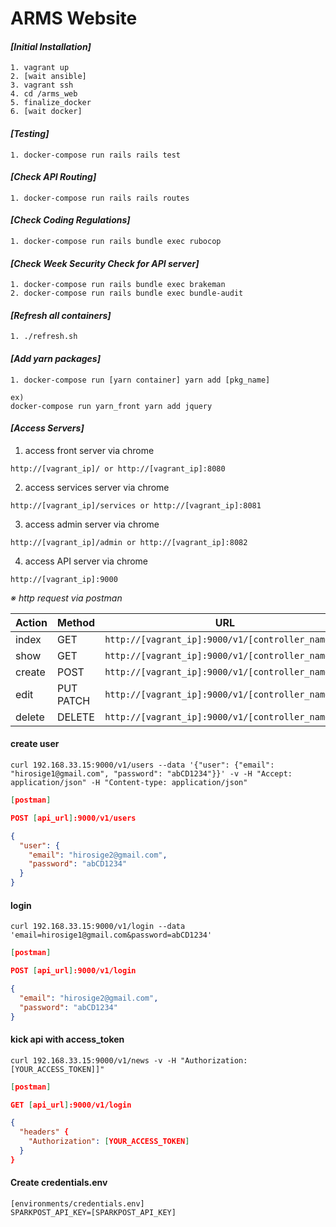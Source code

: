 # ARMS Website


#### *[Initial Installation]*
```shell
1. vagrant up
2. [wait ansible]
3. vagrant ssh
4. cd /arms_web
5. finalize_docker
6. [wait docker]
```

#### *[Testing]*
```shell
1. docker-compose run rails rails test
```

#### *[Check API Routing]*
```shell
1. docker-compose run rails rails routes
```

#### *[Check Coding Regulations]*
```shell
1. docker-compose run rails bundle exec rubocop
```

#### *[Check Week Security Check for API server]*
```shell
1. docker-compose run rails bundle exec brakeman
2. docker-compose run rails bundle exec bundle-audit
```

#### *[Refresh all containers]*
```shell
1. ./refresh.sh

```

#### *[Add yarn packages]*
```shell
1. docker-compose run [yarn container] yarn add [pkg_name]

ex)
docker-compose run yarn_front yarn add jquery

```

#### *[Access Servers]*
1. access front server via chrome

```
http://[vagrant_ip]/ or http://[vagrant_ip]:8080
```

2. access services server via chrome

```
http://[vagrant_ip]/services or http://[vagrant_ip]:8081
```

3. access admin server via chrome

```
http://[vagrant_ip]/admin or http://[vagrant_ip]:8082
```

4. access API server via chrome

```
http://[vagrant_ip]:9000
```

*※ http request via postman*

|Action  |Method        |URL                                                |
|--------|--------------|---------------------------------------------------|
| index  | GET          | `http://[vagrant_ip]:9000/v1/[controller_name]`   |
| show   | GET          | `http://[vagrant_ip]:9000/v1/[controller_name]/1` |
| create | POST         | `http://[vagrant_ip]:9000/v1/[controller_name]`   |
| edit   | PUT<br>PATCH | `http://[vagrant_ip]:9000/v1/[controller_name]/1` |
| delete | DELETE       | `http://[vagrant_ip]:9000/v1/[controller_name]/1` |

#### create user

```
curl 192.168.33.15:9000/v1/users --data '{"user": {"email": "hirosige1@gmail.com", "password": "abCD1234"}}' -v -H "Accept: application/json" -H "Content-type: application/json"
```

```json
[postman]

POST [api_url]:9000/v1/users

{
  "user": {
    "email": "hirosige2@gmail.com",
    "password": "abCD1234"
  }
}

```

#### login

```
curl 192.168.33.15:9000/v1/login --data 'email=hirosige1@gmail.com&password=abCD1234'
```

```json
[postman]

POST [api_url]:9000/v1/login

{
  "email": "hirosige2@gmail.com",
  "password": "abCD1234"
}

```

#### kick api with access_token

```
curl 192.168.33.15:9000/v1/news -v -H "Authorization: [YOUR_ACCESS_TOKEN]]"
```

```json
[postman]

GET [api_url]:9000/v1/login

{
  "headers" {
    "Authorization": [YOUR_ACCESS_TOKEN]
  }
}

```

#### Create credentials.env

```
[environments/credentials.env]
SPARKPOST_API_KEY=[SPARKPOST_API_KEY]
```